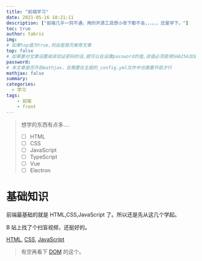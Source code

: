 ```yaml
---
title: "前端学习"
date: 2021-05-16 18:21:11
description: ["前端几乎一窍不通，用的开源工具想小改下都不会，，，，，，还是学下。"]
toc: true
author: tabris
img:
# 如果top值为true,则会是首页推荐文章
top: false
# 如果要对文章设置阅读验证密码的话,就可以在设置password的值,该值必须是用SHA256加密后的密码,防止被他人识破
password:
# 本文章是否开启mathjax，且需要在主题的_config.yml文件中也需要开启才行
mathjax: false
summary:
categories:
  - 学习
tags:
    - 前端
    - front
---
```

> 想学的东西有点多....
>
> - [ ] HTML
> - [ ] CSS
> - [ ] JavaScript
> - [ ] TypeScript
> - [ ] Vue
> - [ ] Electron
>

# 基础知识

前端最基础的就是 HTML,CSS,JavaScript 了。所以还是先从这几个学起。

B 站上找了个扫盲视频，还挺好的。

[HTML](https://www.bilibili.com/video/BV1vs411M7aT), [CSS](https://www.bilibili.com/video/BV1bW411R7hg?t=5945), [JavaScript](https://www.bilibili.com/video/BV1Jt411D7j6?t=2)

> 有空再看下 [DOM](https://www.bilibili.com/video/BV1Nt411q73a) 的这个。
>